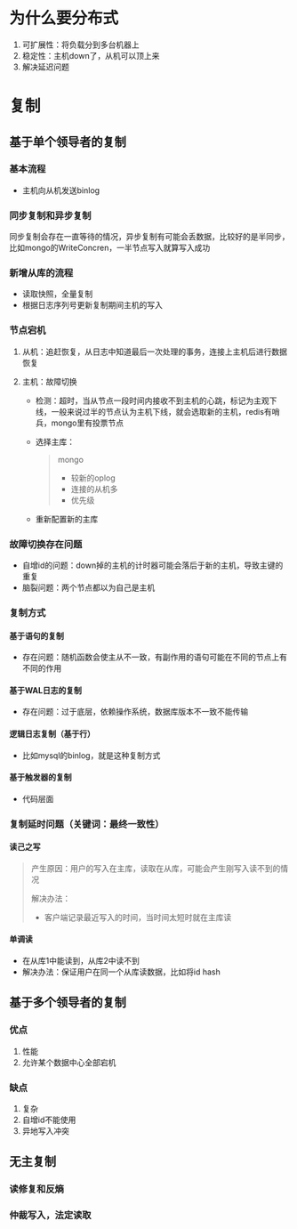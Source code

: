 # 为什么要分布式

1. 可扩展性：将负载分到多台机器上
2. 稳定性：主机down了，从机可以顶上来
3. 解决延迟问题

# 复制

## 基于单个领导者的复制

### 基本流程

* 主机向从机发送binlog

### 同步复制和异步复制

同步复制会存在一直等待的情况，异步复制有可能会丢数据，比较好的是半同步，比如mongo的WriteConcren，一半节点写入就算写入成功

### 新增从库的流程

* 读取快照，全量复制
* 根据日志序列号更新复制期间主机的写入

### 节点宕机

1. 从机：追赶恢复，从日志中知道最后一次处理的事务，连接上主机后进行数据恢复

2. 主机：故障切换

   * 检测：超时，当从节点一段时间内接收不到主机的心跳，标记为主观下线，一般来说过半的节点认为主机下线，就会选取新的主机，redis有哨兵，mongo里有投票节点

   * 选择主库：

     > mongo
     >
     > * 较新的oplog
     > * 连接的从机多
     > * 优先级

   * 重新配置新的主库

### 故障切换存在问题

* 自增id的问题：down掉的主机的计时器可能会落后于新的主机，导致主键的重复
* 脑裂问题：两个节点都以为自己是主机

### 复制方式

#### 基于语句的复制

* 存在问题：随机函数会使主从不一致，有副作用的语句可能在不同的节点上有不同的作用

#### 基于WAL日志的复制

* 存在问题：过于底层，依赖操作系统，数据库版本不一致不能传输

#### 逻辑日志复制（基于行）

* 比如mysql的binlog，就是这种复制方式

#### 基于触发器的复制

* 代码层面

### 复制延时问题（关键词：最终一致性）

#### 读己之写

> 产生原因：用户的写入在主库，读取在从库，可能会产生刚写入读不到的情况
>
> 解决办法：
>
> * 客户端记录最近写入的时间，当时间太短时就在主库读

#### 单调读

* 在从库1中能读到，从库2中读不到
* 解决办法：保证用户在同一个从库读数据，比如将id hash

## 基于多个领导者的复制

### 优点

1. 性能
2. 允许某个数据中心全部宕机

### 缺点

1. 复杂
2. 自增id不能使用
3. 异地写入冲突

## 无主复制

### 读修复和反熵

### 仲裁写入，法定读取





